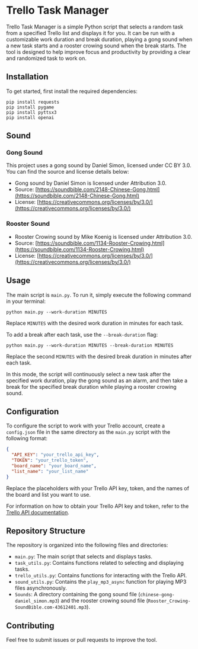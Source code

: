 # Trello Task Manager

Trello Task Manager is a simple Python script that selects a random task from a specified Trello list and displays it for you. It can be run with a customizable work duration and break duration, playing a gong sound when a new task starts and a rooster crowing sound when the break starts. The tool is designed to help improve focus and productivity by providing a clear and randomized task to work on.

## Installation

To get started, first install the required dependencies:

```
pip install requests
pip install pygame
pip install pyttsx3
pip install openai
```

## Sound

### Gong Sound

This project uses a gong sound by Daniel Simon, licensed under CC BY 3.0. You can find the source and license details below:

- Gong sound by Daniel Simon is licensed under Attribution 3.0.
- Source: [https://soundbible.com/2148-Chinese-Gong.html](https://soundbible.com/2148-Chinese-Gong.html)
- License: [https://creativecommons.org/licenses/by/3.0/](https://creativecommons.org/licenses/by/3.0/)

### Rooster Sound

- Rooster Crowing sound by Mike Koenig is licensed under Attribution 3.0.
- Source: [https://soundbible.com/1134-Rooster-Crowing.html](https://soundbible.com/1134-Rooster-Crowing.html)
- License: [https://creativecommons.org/licenses/by/3.0/](https://creativecommons.org/licenses/by/3.0/)

## Usage

The main script is `main.py`. To run it, simply execute the following command in your terminal:

```
python main.py --work-duration MINUTES
```

Replace `MINUTES` with the desired work duration in minutes for each task.

To add a break after each task, use the `--break-duration` flag:

```
python main.py --work-duration MINUTES --break-duration MINUTES
```

Replace the second `MINUTES` with the desired break duration in minutes after each task.

In this mode, the script will continuously select a new task after the specified work duration, play the gong sound as an alarm, and then take a break for the specified break duration while playing a rooster crowing sound.

## Configuration

To configure the script to work with your Trello account, create a `config.json` file in the same directory as the `main.py` script with the following format:

```json
{
  "API_KEY": "your_trello_api_key",
  "TOKEN": "your_trello_token",
  "board_name": "your_board_name",
  "list_name": "your_list_name"
}
```

Replace the placeholders with your Trello API key, token, and the names of the board and list you want to use.

For information on how to obtain your Trello API key and token, refer to the [Trello API documentation](https://developer.atlassian.com/cloud/trello/guides/rest-api/api-introduction/#authentication-and-authorization).

## Repository Structure

The repository is organized into the following files and directories:

- `main.py`: The main script that selects and displays tasks.
- `task_utils.py`: Contains functions related to selecting and displaying tasks.
- `trello_utils.py`: Contains functions for interacting with the Trello API.
- `sound_utils.py`: Contains the `play_mp3_async` function for playing MP3 files asynchronously.
- `Sounds`: A directory containing the gong sound file (`chinese-gong-daniel_simon.mp3`) and the rooster crowing sound file (`Rooster_Crowing-SoundBible.com-43612401.mp3`).

## Contributing

Feel free to submit issues or pull requests to improve the tool.